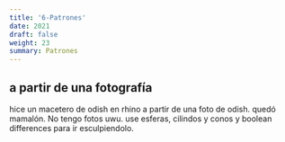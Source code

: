 ```yaml
---
title: '6-Patrones'
date: 2021
draft: false
weight: 23
summary: Patrones
---
```

## a partir de una fotografía

hice un macetero de odish en rhino a partir de una foto de odish. quedó mamalón. No tengo fotos uwu.
use esferas, cilindos y conos y boolean differences para ir esculpiendolo.
 